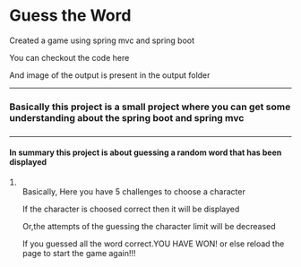 <h1>Guess the Word</h1>
<p>Created a game using spring mvc and spring boot</p>
<p>You can checkout the code here</p>
<p>And image of the output is present in the output folder</p>
<hr>
<h3>Basically this project is a small project where you can get some understanding about the spring boot and spring mvc<h3>
<hr>
<h4>In summary this project is about guessing a random word that has been displayed</h4>
<li type="1">
<ul>Basically, Here you have 5 challenges to choose a character</ul>
<ul>If the character is choosed correct then it will be displayed</ul>
<ul>Or,the attempts of the guessing the character limit will be decreased</ul>
<ul>If you guessed all the word correct.YOU HAVE WON! or else reload the page to start the game again!!!</ul>
</li>
